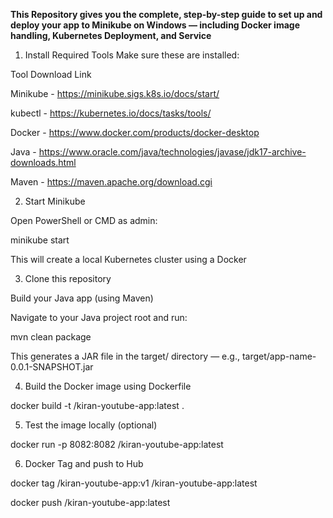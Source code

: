 **This Repository gives you the complete, step-by-step guide to set up and deploy your app to Minikube on Windows — including Docker image handling, Kubernetes Deployment, and Service**


1. Install Required Tools
Make sure these are installed:

Tool	Download Link

Minikube -	https://minikube.sigs.k8s.io/docs/start/

kubectl	- https://kubernetes.io/docs/tasks/tools/

Docker	- https://www.docker.com/products/docker-desktop

Java -  https://www.oracle.com/java/technologies/javase/jdk17-archive-downloads.html

Maven  - https://maven.apache.org/download.cgi

2. Start Minikube
   
Open PowerShell or CMD as admin:

minikube start

This will create a local Kubernetes cluster using a Docker

3. Clone this repository

Build your Java app (using Maven)
   
Navigate to your Java project root and run:

mvn clean package

This generates a JAR file in the target/ directory — e.g., target/app-name-0.0.1-SNAPSHOT.jar

4. Build the Docker image using Dockerfile
   
docker build -t <your-dockerhub-username>/kiran-youtube-app:latest .

5. Test the image locally (optional)

docker run -p 8082:8082 <your-dockerhub-username>/kiran-youtube-app:latest

6. Docker Tag and push to Hub

docker tag <your-dockerhub-username>/kiran-youtube-app:v1 <your-dockerhub-username>/kiran-youtube-app:latest

docker push <your-dockerhub-username>/kiran-youtube-app:latest



